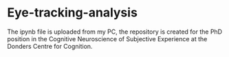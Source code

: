 # Eye-tracking-analysis
The ipynb file is uploaded from my PC, the repository is created for the PhD position in the Cognitive Neuroscience of Subjective Experience at the Donders Centre for Cognition.
